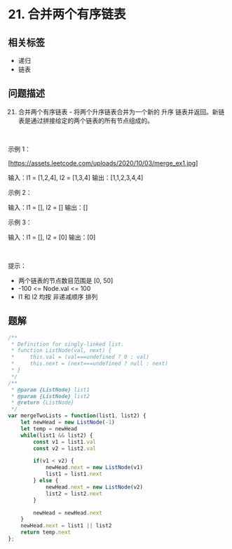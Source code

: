 
# 21. 合并两个有序链表

## 相关标签

- 递归
- 链表

## 问题描述 

21. 合并两个有序链表 - 将两个升序链表合并为一个新的 升序 链表并返回。新链表是通过拼接给定的两个链表的所有节点组成的。 

 

示例 1：

[https://assets.leetcode.com/uploads/2020/10/03/merge_ex1.jpg]


输入：l1 = [1,2,4], l2 = [1,3,4]
输出：[1,1,2,3,4,4]


示例 2：


输入：l1 = [], l2 = []
输出：[]


示例 3：


输入：l1 = [], l2 = [0]
输出：[0]


 

提示：

 * 两个链表的节点数目范围是 [0, 50]
 * -100 <= Node.val <= 100
 * l1 和 l2 均按 非递减顺序 排列

## 题解


```ts
/**
 * Definition for singly-linked list.
 * function ListNode(val, next) {
 *     this.val = (val===undefined ? 0 : val)
 *     this.next = (next===undefined ? null : next)
 * }
 */
/**
 * @param {ListNode} list1
 * @param {ListNode} list2
 * @return {ListNode}
 */
var mergeTwoLists = function(list1, list2) {
    let newHead = new ListNode(-1)
    let temp = newHead
    while(list1 && list2) {
        const v1 = list1.val 
        const v2 = list2.val 

        if(v1 < v2) {
            newHead.next = new ListNode(v1) 
            list1 = list1.next
        } else {
            newHead.next = new ListNode(v2) 
            list2 = list2.next
        }

        newHead = newHead.next
    }
    newHead.next = list1 || list2
    return temp.next
};
````